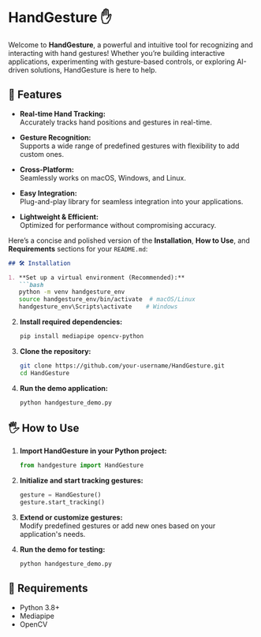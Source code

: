 # HandGesture ✋

Welcome to **HandGesture**, a powerful and intuitive tool for recognizing and interacting with hand gestures! Whether you’re building interactive applications, experimenting with gesture-based controls, or exploring AI-driven solutions, HandGesture is here to help.

## 🚀 Features

- **Real-time Hand Tracking:**  
  Accurately tracks hand positions and gestures in real-time.  

- **Gesture Recognition:**  
  Supports a wide range of predefined gestures with flexibility to add custom ones.  

- **Cross-Platform:**  
  Seamlessly works on macOS, Windows, and Linux.  

- **Easy Integration:**  
  Plug-and-play library for seamless integration into your applications.  

- **Lightweight & Efficient:**  
  Optimized for performance without compromising accuracy.  

Here’s a concise and polished version of the **Installation**, **How to Use**, and **Requirements** sections for your `README.md`:

```markdown
## 🛠️ Installation

1. **Set up a virtual environment (Recommended):**  
   ```bash
   python -m venv handgesture_env
   source handgesture_env/bin/activate  # macOS/Linux
   handgesture_env\Scripts\activate    # Windows
   ```

2. **Install required dependencies:**  
   ```bash
   pip install mediapipe opencv-python
   ```

3. **Clone the repository:**  
   ```bash
   git clone https://github.com/your-username/HandGesture.git
   cd HandGesture
   ```

4. **Run the demo application:**  
   ```bash
   python handgesture_demo.py
   ```
   
## 🖐️ How to Use

1. **Import HandGesture in your Python project:**  
   ```python
   from handgesture import HandGesture
   ```

2. **Initialize and start tracking gestures:**  
   ```python
   gesture = HandGesture()
   gesture.start_tracking()
   ```

3. **Extend or customize gestures:**  
   Modify predefined gestures or add new ones based on your application's needs.  

4. **Run the demo for testing:**  
   ```bash
   python handgesture_demo.py
   ```

## 🧩 Requirements

- Python 3.8+  
- Mediapipe  
- OpenCV


